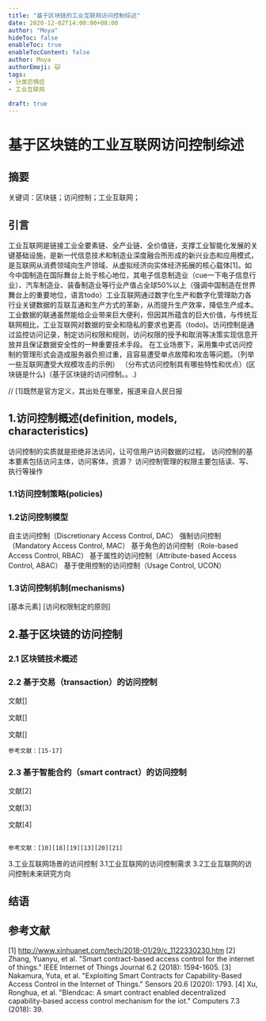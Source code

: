 ```yaml
---
title: "基于区块链的工业互联网访问控制综述"
date: 2020-12-02T14:00:00+08:00
author: "Moya"
hideToc: false
enableToc: true
enableTocContent: false
author: Moya
authorEmoji: 🙀
tags:
- 分类恐惧症
- 工业互联网

draft: true
---
```


# 基于区块链的工业互联网访问控制综述

## 摘要

关键词：区块链；访问控制；工业互联网；

## 引言
工业互联网是链接工业全要素链、全产业链、全价值链，支撑工业智能化发展的关键基础设施，是新一代信息技术和制造业深度融合所形成的新兴业态和应用模式，是互联网从消费领域向生产领域、从虚拟经济向实体经济拓展的核心载体[1]。如今中国制造在国际舞台上处于核心地位，其电子信息制造业（cue一下电子信息行业）、汽车制造业、装备制造业等行业产值占全球50%以上（强调中国制造在世界舞台上的重要地位，语言todo）工业互联网通过数字化生产和数字化管理助力各行业关键数据的互联互通和生产方式的革新，从而提升生产效率，降低生产成本。工业数据的联通虽然能给企业带来巨大便利，但因其所蕴含的巨大价值，与传统互联网相比，工业互联网对数据的安全和隐私的要求也更高（todo)。访问控制是通过监控访问记录，制定访问权限和规则，访问权限的授予和取消等决策实现信息开放并且保证数据安全性的一种重要技术手段。
在工业场景下，采用集中式访问控制的管理形式会造成服务器负担过重，且容易遭受单点故障和攻击等问题。（列举一些互联网遭受大规模攻击的示例）
（分布式访问控制具有哪些特性和优点）(区块链是什么)（基于区块链的访问控制。。.)

// [1]既然是官方定义，其出处在哪里，报道来自人民日报

## 1.访问控制概述(definition, models, characteristics)
访问控制的实质就是拒绝非法访问，让可信用户访问数据的过程。
访问控制的基本要素包括访问主体，访问客体，资源？
访问控制管理的权限主要包括读、写、执行等操作
### 1.1访问控制策略(policies)
### 1.2访问控制模型
自主访问控制（Discretionary Access Control, DAC）
强制访问控制（Mandatory Access Control, MAC）
基于角色的访问控制（Role-based Access Control, RBAC）
基于属性的访问控制（Attribute-based Access Control, ABAC）
基于使用控制的访问控制（Usage Control, UCON）
### 1.3访问控制机制(mechanisms)
[基本元素]
[访问权限制定的原则]

## 2.基于区块链的访问控制
### 2.1 区块链技术概述

### 2.2 基于交易（transaction）的访问控制
文献[]

文献[]

文献[]
```
参考文献：[15-17]
```
### 2.3 基于智能合约（smart contract）的访问控制
文献[2]

文献[3]

文献[4]
```

参考文献：[10][18][19][13][20][21]
```

3.工业互联网场景的访问控制
3.1工业互联网的访问控制需求
3.2工业互联网的访问控制未来研究方向
## 结语

## 参考文献
[1] http://www.xinhuanet.com/tech/2018-01/29/c_1122330230.htm
[2] Zhang, Yuanyu, et al. "Smart contract-based access control for the internet of things." IEEE Internet of Things Journal 6.2 (2018): 1594-1605.
[3] Nakamura, Yuta, et al. "Exploiting Smart Contracts for Capability-Based Access Control in the Internet of Things." Sensors 20.6 (2020): 1793.
[4] Xu, Ronghua, et al. "Blendcac: A smart contract enabled decentralized capability-based access control mechanism for the iot." Computers 7.3 (2018): 39.